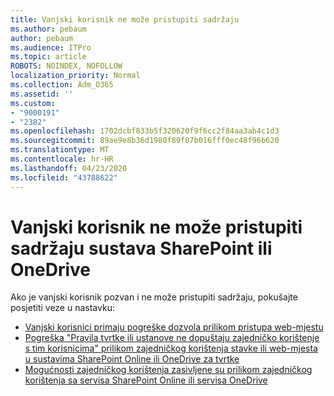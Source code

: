 ```yaml
---
title: Vanjski korisnik ne može pristupiti sadržaju
ms.author: pebaum
author: pebaum
ms.audience: ITPro
ms.topic: article
ROBOTS: NOINDEX, NOFOLLOW
localization_priority: Normal
ms.collection: Adm_O365
ms.assetid: ''
ms.custom:
- "9000191"
- "2382"
ms.openlocfilehash: 1702dcbf833b5f320620f9f6cc2f84aa3ab4c1d3
ms.sourcegitcommit: 89ae9e8b36d1980f89f07b016fff0ec48f96b620
ms.translationtype: MT
ms.contentlocale: hr-HR
ms.lasthandoff: 04/23/2020
ms.locfileid: "43788622"
---
```

# <a name="external-user-cannot-access-sharepoint-or-onedrive-content"></a>Vanjski korisnik ne može pristupiti sadržaju sustava SharePoint ili OneDrive

Ako je vanjski korisnik pozvan i ne može pristupiti sadržaju, pokušajte posjetiti veze u nastavku:

- [Vanjski korisnici primaju pogreške dozvola prilikom pristupa web-mjestu](https://docs.microsoft.com/sharepoint/support/administration/access-denied-or-need-permission-error-sharepoint-online-or-onedrive-for-business)
- [Pogreška "Pravila tvrtke ili ustanove ne dopuštaju zajedničko korištenje s tim korisnicima" prilikom zajedničkog korištenja stavke ili web-mjesta u sustavima SharePoint Online ili OneDrive za tvrtke](https://docs.microsoft.com/sharepoint/support/administration/organization-policies-do-not-allow-you-to-share-with-users-error)
- [Mogućnosti zajedničkog korištenja zasivljene su prilikom zajedničkog korištenja sa servisa SharePoint Online ili servisa OneDrive](https://docs.microsoft.com/sharepoint/support/administration/sharing-options-grayed-out-when-sharing-from-sharepoint-online-or-onedrive)
